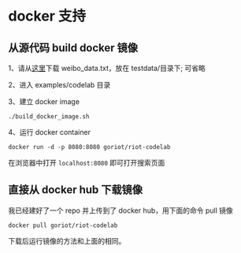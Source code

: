 docker 支持
===

## 从源代码 build docker 镜像

1、请从[这里](https://github.com/go-ego/riot/blob/43f20b4c0921cc704cf41fe8653e66a3fcbb7e31/testdata/weibo_data.txt?raw=true)下载 weibo_data.txt，放在 testdata/目录下; 可省略

2、进入 examples/codelab 目录

3、建立 docker image

	./build_docker_image.sh 

4、运行 docker container

	docker run -d -p 8080:8080 goriot/riot-codelab

在浏览器中打开 `localhost:8080` 即可打开搜索页面

## 直接从 docker hub 下载镜像

我已经建好了一个 repo 并上传到了 docker hub，用下面的命令 pull 镜像

	docker pull goriot/riot-codelab

下载后运行镜像的方法和上面的相同。
